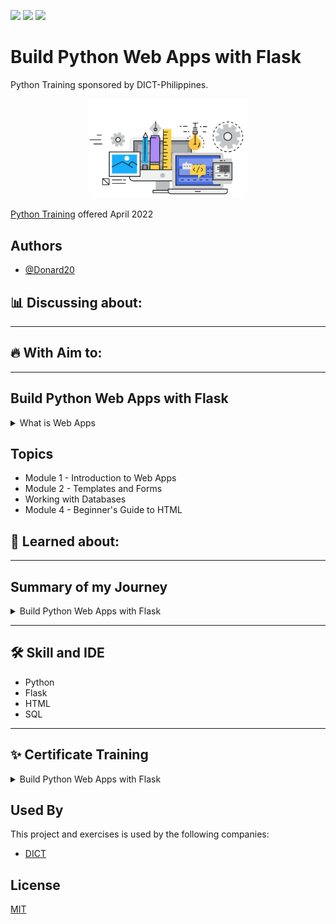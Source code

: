<a href="https://github.com/Donard20" target="_blank"><img src="https://img.shields.io/badge/View-My%20Profile-informational?style=for-the-badge&logo=github"></a>   <a href="https://github.com/Donard20?tab=repositories" target="_blank"><img src="https://img.shields.io/badge/View-My%20Repositories-yellow?style=for-the-badge&logo=github"></a>   <a href="https://www.linkedin.com/in/engrnard/" target="_blank"><img src="https://img.shields.io/badge/View-LinkedIn-green?style=social&logo=linkedin"></a>
# Build Python Web Apps with Flask

Python Training sponsored by DICT-Philippines.

<p align="center"><img src="https://github.com/Donard20/Build-Python-Web-Apps-with-Flask-DICT/blob/main/IMG/home-gif.gif" width=50% height=50%>

[Python Training](https://www.noypigeeks.com/government/dict-python-programming-courses/) offered April 2022


## Authors

- [@Donard20](https://github.com/Donard20)

## 📊 Discussing about:
<!-- - [x] Introduction to Data Visualization
- [x] Data Visualization Python
- [x] Visualizing Real-World Data
 -->
   
---
   
   
## 🔥 With Aim to:
<!--   >  - Improve my coding skill through out this course
  >  - Have a basic understanding of Matplotlib
  >  - Have a basic understanding of Seaborn -->
   
---

## Build Python Web Apps with Flask
   <details>
  <summary>
  What is Web Apps
  </summary>
<!--   <p align="center">
  <img src="https://github.com/Donard20/Visualize-Data-with-Python-DICT/blob/main/IMG/intro/1.png" width=50% height=50%> -->


  </details>

## Topics

 - Module 1 - Introduction to Web Apps
 - Module 2 - Templates and Forms
 - Working with Databases
 - Module 4 - Beginner's Guide to HTML

 
## 📙 Learned about:

<!-- - [x] Data Analysis method
- [x] Review of function, arrays and list in jupyternotebook using python
- [x] Data Handling in Python 
   - [x] Series() -create a series passing by list
   - [x] DataFrame() -data framing 
   - [x] read_csv() -reading a data from local machine
   - [x] info() - get the information of data and data types
   - [x] head() - display first 5 rows of data
   - [x] tail() - display last 5 rows of data
   - [x] shape() - display the shape, number of columns and rows
- [x] Working with DataFrame 
   - [x] dropna(), isnull, and isna() nethods - for null vaues in data
   - [x] describe() method - information of dataframe 
   - [x] simple filtering with conditionals
   - [x] arranging with sort_values
   - [x] aggregate method
- [x] Analyze the Data
   - [x] Clean the Data
   - [x] Applied the methods learned from the previous lesson/s
   - [x] fillna() method - to fill null values into non null
   - [x] to_datetime() method - to convert object into date data type
   - [x] astype method() - to convert a object into string readable -->

---
   
## Summary of my Journey
   <details>
  <summary>
  Build Python Web Apps with Flask
  </summary>
  <p align="center">
<!--   <img src="https://github.com/Donard20/Visualize-Data-with-Python-DICT/blob/main/IMG/summary/1.png" width=50% height=50%> -->


  </details>

---

## 🛠 Skill and IDE

 - Python
 - Flask
 - HTML
 - SQL

---
   
## ✨ Certificate Training

  <details>
  <summary>
  Build Python Web Apps with Flask
  </summary>
<!--    <p align="center">
   <a href="https://courses.buri.io/view/user/certificate/122b4e48-5493-4e1d-bf94-5b7c86b9537c/pdf" target="_blank"><img src="https://img.shields.io/badge/View-My%20Certificate-purple?style=for-the-badge&logo=github"></a> -->


 </details>


 </details>

## Used By

This project and exercises is used by the following companies:

- [DICT](https://dict.gov.ph/)



## License

[MIT](https://choosealicense.com/licenses/mit/)

